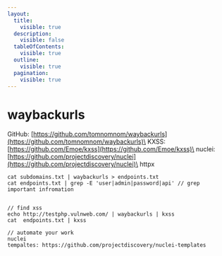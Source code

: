 ```yaml
---
layout:
  title:
    visible: true
  description:
    visible: false
  tableOfContents:
    visible: true
  outline:
    visible: true
  pagination:
    visible: true
---
```


# waybackurls

GitHub: [https://github.com/tomnomnom/waybackurls](https://github.com/tomnomnom/waybackurls)\
KXSS: [https://github.com/Emoe/kxss](https://github.com/Emoe/kxss)\
nuclei: [https://github.com/projectdiscovery/nuclei](https://github.com/projectdiscovery/nuclei)\
httpx

```
cat subdomains.txt | waybackurls > endpoints.txt
cat endpoints.txt | grep -E 'user|admin|password|api' // grep important infromation


// find xss
echo http://testphp.vulnweb.com/ | waybackurls | kxss
cat  endpoints.txt | kxss

// automate your work
nuclei
tempaltes: https://github.com/projectdiscovery/nuclei-templates

```

